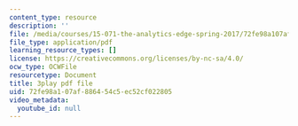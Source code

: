 ```yaml
---
content_type: resource
description: ''
file: /media/courses/15-071-the-analytics-edge-spring-2017/72fe98a107af886454c5ec52cf022805_6Rl8scykyEQ.pdf
file_type: application/pdf
learning_resource_types: []
license: https://creativecommons.org/licenses/by-nc-sa/4.0/
ocw_type: OCWFile
resourcetype: Document
title: 3play pdf file
uid: 72fe98a1-07af-8864-54c5-ec52cf022805
video_metadata:
  youtube_id: null
---
```


